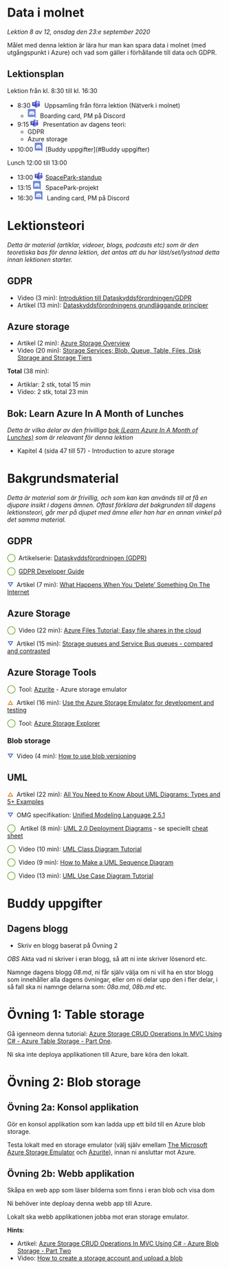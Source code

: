 # Data i molnet

*Lektion 8 av 12, onsdag den 23:e september 2020*

Målet med denna lektion är lära hur man kan spara data i molnet (med utgångspunkt i Azure) och vad som gäller i förhållande till data och GDPR.

## Lektionsplan
Lektion från kl. 8:30 till kl. 16:30

* 8:30 <img style="margin-right:0.5em;" src="assets/images/teams18.png"  alt="Teams"/> Uppsamling från förra lektion (Nätverk i molnet)
  * <img style="margin-right:0.5em;" src="assets/images/discord18.png" alt="Discord"/> Boarding card, PM på Discord
* 9:15 <img style="margin-right:0.5em;" src="assets/images/teams18.png"  alt="Teams"/> Presentation av dagens teori: 
  * GDPR
  * Azure storage
* 10:00 <img style="margin-right:0.5em;" src="assets/images/discord18.png" alt="Discord"/>[Buddy uppgifter](#Buddy uppgifter)

Lunch 12:00 till 13:00

* 13:00 <img style="margin-right:0.5em;" src="assets/images/teams18.png" alt="Teams"/>[SpacePark-standup](project_standup.md)
* 13:15 <img style="margin-right:0.5em;" src="assets/images/discord18.png" alt="Discord"/> SpacePark-projekt
* 16:30 <img style="margin-right:0.5em;" src="assets/images/discord18.png" alt="Discord"/> Landing card, PM på Discord

# Lektionsteori
*Detta är material (artiklar, videoer, blogs, podcasts etc) som är den teoretiska bas för denna lektion, det antas att du har läst/set/lystnad detta innan lektionen starter.*

## GDPR

* Video (3 min): [Introduktion till Dataskyddsförordningen/GDPR](https://www.youtube.com/watch?v=_xGYg33mh2U)
* Artikel (13 min): [Dataskyddsförordningens grundläggande principer](https://www.datainspektionen.se/lagar--regler/dataskyddsforordningen/grundlaggande-principer/)

## Azure storage

* Artikel (2 min): [Azure Storage Overview](https://azure.microsoft.com/en-us/product-categories/storage/)
* Video (20 min): [Storage Services; Blob, Queue, Table, Files, Disk Storage and Storage Tiers](https://www.youtube.com/watch?v=_Qlkvd4ZQuo)


**Total** (38 min):

- Artiklar: 2 stk, total 15 min
- Video: 2 stk, total 23 min

## Bok: Learn Azure In A Month of Lunches

*Detta är vilka delar av den frivilliga [bok (Learn Azure In A Month of Lunches)](info_learningmaterial.md) som är releavant för denna lektion*

* Kapitel 4 (sida 47 till 57) - Introduction to azure storage

# Bakgrundsmaterial

*Detta är material som är frivillig, och som kan kan används till at få en djupare insikt i dagens ämnen. Oftast förklara det bakgrunden till dagens lektionsteori, går mer på djupet med ämne eller han har en annan vinkel på det samma material.*

## GDPR

<span style="color:#7EAE42; font-weight: 900; margin-right:0.5em;">&#9711;</span>Artikelserie: [Dataskyddsförordningen (GDPR)](https://www.datainspektionen.se/lagar--regler/dataskyddsforordningen/)

<span style="color:#7EAE42; font-weight: 900; margin-right:0.5em;">&#9711;</span>[GDPR Developer Guide](https://lincnil.github.io/GDPR-Developer-Guide)

<span style="color:#5874B9; font-weight: 900; margin-right:0.5em;">&#9661;</span>Artikel (7 min): [What Happens When You ‘Delete’ Something On The Internet](https://www.techworm.net/2016/04/happens-delete-something-internet.html)

## Azure Storage

<span style="color:#7EAE42; font-weight: 900; margin-right:0.5em;">&#9711;</span>Video (22 min): [Azure Files Tutorial; Easy file shares in the cloud](https://www.youtube.com/watch?v=BCzeb0IAy2k)

<span style="color:#5874B9; font-weight: 900; margin-right:0.5em;">&#9661;</span>Artikel (15 min): [Storage queues and Service Bus queues - compared and contrasted](https://docs.microsoft.com/en-us/azure/service-bus-messaging/service-bus-azure-and-service-bus-queues-compared-contrasted)

## Azure Storage Tools

<span style="color:#7EAE42; font-weight: 900; margin-right:0.5em;">&#9711;</span>Tool: [Azurite](https://github.com/azure/azurite) - Azure storage emulator

<span style="color:#E78E35; font-weight: 900; margin-right:0.5em;">&#9651;</span>Artikel (16 min): [Use the Azure Storage Emulator for development and testing](https://docs.microsoft.com/en-us/azure/storage/common/storage-use-emulator) 

<span style="color:#7EAE42; font-weight: 900; margin-right:0.5em;">&#9711;</span>Tool: [Azure Storage Explorer](https://azure.microsoft.com/en-us/features/storage-explorer/)

### Blob storage

<span style="color:#5874B9; font-weight: 900; margin-right:0.5em;">&#9661;</span>Video (4 min): [How to use blob versioning](https://www.youtube.com/watch?v=m7e9h1gedWQ)

## UML

<span style="color:#E78E35; font-weight: 900; margin-right:0.5em;">&#9651;</span>Artikel (22 min): [All You Need to Know About UML Diagrams: Types and 5+ Examples](https://tallyfy.com/uml-diagram/)

<span style="color:#5874B9; font-weight: 900; margin-right:0.5em;">&#9661;</span>OMG specifikation: [Unified Modeling Language 2.5.1](https://www.omg.org/spec/UML/2.5.1)

<span style="color:#7EAE42; font-weight: 900; margin-right:0.5em;">&#9711;</span> Artikel (8 min): [UML 2.0 Deployment Diagrams](http://www.newthinktank.com/2012/11/uml-2-0-deployment-diagrams/) - se speciellt [cheat sheet](http://www.newthinktank.com/wp-content/uploads/2012/11/UML-Deployment-Diagram-Cheat-Sheet.png)

<span style="color:#7EAE42; font-weight: 900; margin-right:0.5em;">&#9711;</span>Video (10 min): [UML Class Diagram Tutorial](https://www.youtube.com/watch?v=UI6lqHOVHic)

<span style="color:#7EAE42; font-weight: 900; margin-right:0.5em;">&#9711;</span>Video (9 min): [How to Make a UML Sequence Diagram](https://www.youtube.com/watch?v=pCK6prSq8aw)

<span style="color:#7EAE42; font-weight: 900; margin-right:0.5em;">&#9711;</span>Video (13 min): [UML Use Case Diagram Tutorial](https://www.youtube.com/watch?v=zid-MVo7M-E)

# Buddy uppgifter

## Dagens blogg

* Skriv en blogg baserat på Övning  2

*OBS* Akta vad ni skriver i eran blogg, så att ni inte skriver lösenord etc.

Namnge dagens blogg *08.md*, ni får själv välja om ni vill ha en stor blogg som innehåller alla dagens övningar, eller om ni delar upp den i fler delar, i så fall ska ni namnge delarna som: *08a.md*, *08b.md* etc.

# Övning 1: Table storage

Gå igenneom denna tutorial: [Azure Storage CRUD Operations In MVC Using C# - Azure Table Storage - Part One](https://www.c-sharpcorner.com/article/azure-storage-crud-operations-in-mvc-using-c-sharp-azure-table-storage-part-one/). 

Ni ska inte deploya applikationen till Azure, bare köra den lokalt.

# Övning 2: Blob storage

## Övning 2a: Konsol applikation
Gör en konsol applikation som kan ladda upp ett bild till en Azure blob storage.

Testa lokalt med en storage emulator (välj själv emellam [The Microsoft Azure Storage Emulator](https://docs.microsoft.com/en-us/azure/storage/common/storage-use-emulator?toc=/azure/storage/blobs/toc.json) och [Azurite](https://docs.microsoft.com/en-us/azure/storage/common/storage-use-azurite?toc=/azure/storage/blobs/toc.json)), innan ni ansluttar mot Azure.

## Övning 2b: Webb applikation
Skåpa en web app som läser bilderna som finns i eran blob och visa dom

Ni behöver inte deploay denna webb app till Azure.

Lokalt ska webb applikationen jobba mot eran storage emulator.

**Hints**:

* Artikel: [Azure Storage CRUD Operations In MVC Using C# - Azure Blob Storage - Part Two](https://www.c-sharpcorner.com/article/azure-storage-crud-operations-in-mvc-using-c-sharp-part-two/)
* Video: [How to create a storage account and upload a blob](https://www.youtube.com/watch?v=UJG6viKU_A8)
